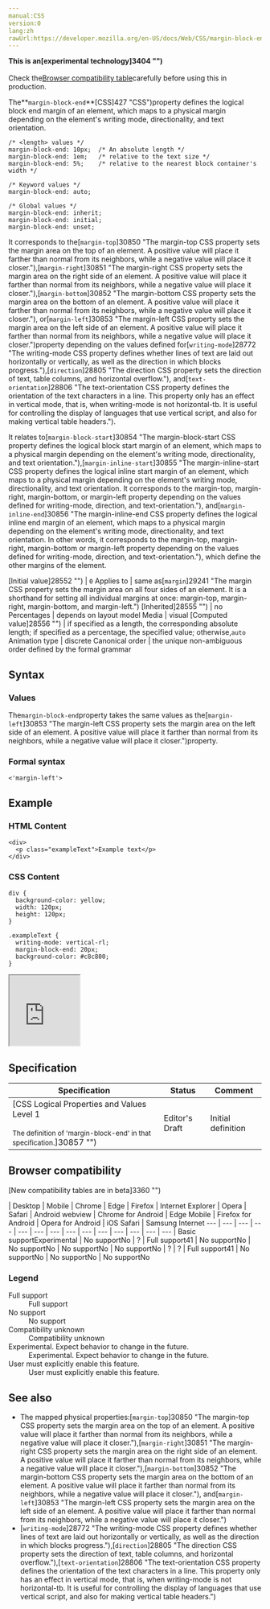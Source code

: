 ```yaml
---
manual:CSS
version:0
lang:zh
rawUrl:https://developer.mozilla.org/en-US/docs/Web/CSS/margin-block-end
---
```






**This is an[experimental technology]3404 "")**<br></br>Check the[Browser compatibility table](%30849#Browser_compatibility "")carefully before using this in production.




The**`margin-block-end`**[CSS]427 "CSS")property defines the logical block end margin of an element, which maps to a physical margin depending on the element&#39;s writing mode, directionality, and text orientation.


```
/* <length> values */
margin-block-end: 10px;  /* An absolute length */
margin-block-end: 1em;   /* relative to the text size */
margin-block-end: 5%;    /* relative to the nearest block container's width */

/* Keyword values */
margin-block-end: auto;

/* Global values */
margin-block-end: inherit;
margin-block-end: initial;
margin-block-end: unset;
```


It corresponds to the[`margin-top`]30850 "The margin-top CSS property sets the margin area on the top of an element. A positive value will place it farther than normal from its neighbors, while a negative value will place it closer."),[`margin-right`]30851 "The margin-right CSS property sets the margin area on the right side of an element. A positive value will place it farther than normal from its neighbors, while a negative value will place it closer."),[`margin-bottom`]30852 "The margin-bottom CSS property sets the margin area on the bottom of an element. A positive value will place it farther than normal from its neighbors, while a negative value will place it closer."), or[`margin-left`]30853 "The margin-left CSS property sets the margin area on the left side of an element. A positive value will place it farther than normal from its neighbors, while a negative value will place it closer.")property depending on the values defined for[`writing-mode`]28772 "The writing-mode CSS property defines whether lines of text are laid out horizontally or vertically, as well as the direction in which blocks progress."),[`direction`]28805 "The direction CSS property sets the direction of text, table columns, and horizontal overflow."), and[`text-orientation`]28806 "The text-orientation CSS property defines the orientation of the text characters in a line. This property only has an effect in vertical mode, that is, when writing-mode is not horizontal-tb. It is useful for controlling the display of languages that use vertical script, and also for making vertical table headers.").



It relates to[`margin-block-start`]30854 "The margin-block-start CSS property defines the logical block start margin of an element, which maps to a physical margin depending on the element's writing mode, directionality, and text orientation."),[`margin-inline-start`]30855 "The margin-inline-start CSS property defines the logical inline start margin of an element, which maps to a physical margin depending on the element's writing mode, directionality, and text orientation. It corresponds to the margin-top, margin-right, margin-bottom, or margin-left property depending on the values defined for writing-mode, direction, and text-orientation."), and[`margin-inline-end`]30856 "The margin-inline-end CSS property defines the logical inline end margin of an element, which maps to a physical margin depending on the element's writing mode, directionality, and text orientation. In other words, it corresponds to the margin-top, margin-right, margin-bottom or margin-left property depending on the values defined for writing-mode, direction, and text-orientation."), which define the other margins of the element.


[Initial value]28552 "") | `0` 
Applies to | same as[`margin`]29241 "The margin CSS property sets the margin area on all four sides of an element. It is a shorthand for setting all individual margins at once: margin-top, margin-right, margin-bottom, and margin-left.") 
[Inherited]28555 "") | no 
Percentages | depends on layout model 
Media | visual 
[Computed value]28556 "") | if specified as a length, the corresponding absolute length; if specified as a percentage, the specified value; otherwise,`auto` 
Animation type | discrete 
Canonical order | the unique non-ambiguous order defined by the formal grammar 


## Syntax<a name="Syntax"></a>

### Values<a name="Values"></a>


The`margin-block-end`property takes the same values as the[`margin-left`]30853 "The margin-left CSS property sets the margin area on the left side of an element. A positive value will place it farther than normal from its neighbors, while a negative value will place it closer.")property.


### Formal syntax<a name="Formal_syntax"></a>

```
<'margin-left'>
```

## Example<a name="Example"></a>

### HTML Content<a name="HTML_Content"></a>

```
<div>
  <p class="exampleText">Example text</p>
</div>
```

### CSS Content<a name="CSS_Content"></a>

```
div {
  background-color: yellow;
  width: 120px;
  height: 120px;
}

.exampleText {
  writing-mode: vertical-rl;
  margin-block-end: 20px;
  background-color: #c8c800;
}
```


<iframe src='https://mdn.mozillademos.org/en-US/docs/Web/CSS/margin-block-end$samples/Example?revision=1319169' width='140' height='140'></iframe>



## Specification<a name="Specification"></a>

Specification | Status | Comment 
 ---  |  ---  |  ---  | 
[CSS Logical Properties and Values Level 1<br></br><small>The definition of &#39;margin-block-end&#39; in that specification.</small>]30857 "") | Editor&#39;s Draft | Initial definition 


## Browser compatibility<a name="Browser_compatibility"></a>
[New compatibility tables are in beta<i></i>]3360 "")

 | <abbr>Desktop<i></i></abbr> | <abbr>Mobile<i></i></abbr> 
 | <abbr>Chrome<i></i></abbr> | <abbr>Edge<i></i></abbr> | <abbr>Firefox<i></i></abbr> | <abbr>Internet Explorer<i></i></abbr> | <abbr>Opera<i></i></abbr> | <abbr>Safari<i></i></abbr> | <abbr>Android webview<i></i></abbr> | <abbr>Chrome for Android<i></i></abbr> | <abbr>Edge Mobile<i></i></abbr> | <abbr>Firefox for Android<i></i></abbr> | <abbr>Opera for Android<i></i></abbr> | <abbr>iOS Safari<i></i></abbr> | <abbr>Samsung Internet<i></i></abbr> 
 ---  |  ---  |  ---  |  ---  |  ---  |  ---  |  ---  |  ---  |  ---  |  ---  |  ---  |  ---  |  ---  |  ---  | 
Basic support<abbr>Experimental<i></i></abbr> | <abbr>No support</abbr>No | <abbr>?</abbr> | <abbr>Full support</abbr>41 | <abbr>No support</abbr>No | <abbr>No support</abbr>No | <abbr>No support</abbr>No | <abbr>No support</abbr>No | <abbr>?</abbr> | <abbr>?</abbr> | <abbr>Full support</abbr>41 | <abbr>No support</abbr>No | <abbr>No support</abbr>No | <abbr>No support</abbr>No 


### Legend<a name="Legend"></a>
<dl><dt id=''><abbr>Full support</abbr></dt><dd>Full support</dd><dt id=''><abbr>No support</abbr></dt><dd>No support</dd><dt id=''><abbr>Compatibility unknown</abbr></dt><dd>Compatibility unknown</dd><dt id=''><abbr>Experimental. Expect behavior to change in the future.<i></i></abbr></dt><dd>Experimental. Expect behavior to change in the future.</dd><dt id=''><abbr>User must explicitly enable this feature.<i></i></abbr></dt><dd>User must explicitly enable this feature.</dd></dl>

## See also<a name="See_also"></a>

* The mapped physical properties:[`margin-top`]30850 "The margin-top CSS property sets the margin area on the top of an element. A positive value will place it farther than normal from its neighbors, while a negative value will place it closer."),[`margin-right`]30851 "The margin-right CSS property sets the margin area on the right side of an element. A positive value will place it farther than normal from its neighbors, while a negative value will place it closer."),[`margin-bottom`]30852 "The margin-bottom CSS property sets the margin area on the bottom of an element. A positive value will place it farther than normal from its neighbors, while a negative value will place it closer."), and[`margin-left`]30853 "The margin-left CSS property sets the margin area on the left side of an element. A positive value will place it farther than normal from its neighbors, while a negative value will place it closer.")
* [`writing-mode`]28772 "The writing-mode CSS property defines whether lines of text are laid out horizontally or vertically, as well as the direction in which blocks progress."),[`direction`]28805 "The direction CSS property sets the direction of text, table columns, and horizontal overflow."),[`text-orientation`]28806 "The text-orientation CSS property defines the orientation of the text characters in a line. This property only has an effect in vertical mode, that is, when writing-mode is not horizontal-tb. It is useful for controlling the display of languages that use vertical script, and also for making vertical table headers.")



